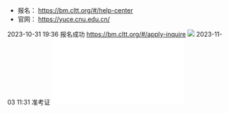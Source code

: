 - 报名： https://bm.cltt.org/#/help-center
- 官网： https://yuce.cnu.edu.cn/


2023-10-31 19:36 报名成功 https://bm.cltt.org/#/apply-inquire
![](note/files/Pasted%20image%2020231031193610.png)
2023-11-03 11:31 准考证 ![](note/files/国家普通话水平测试准考证.pdf)
